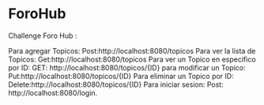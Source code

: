 # ForoHub
Challenge Foro Hub
:

Para agregar Topicos: Post:http://localhost:8080/topicos
Para ver la lista de Topicos: Get:http://localhost:8080/topicos
Para ver un Topico en especifico por ID: GET: http://localhost:8080/topicos/{ID}
para modificar un Topico: Put:http://localhost:8080/topicos/{ID}
Para eliminar un Topico por ID: Delete:http://localhost:8080/topicos/{ID}
Para iniciar sesion: Post: http://localhost:8080/login.
